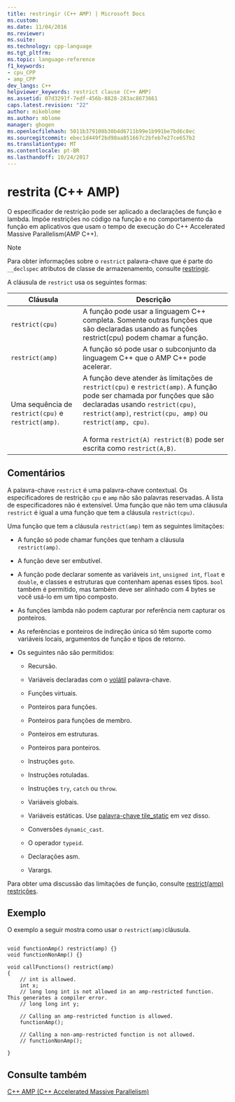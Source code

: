 ```yaml
---
title: restringir (C++ AMP) | Microsoft Docs
ms.custom: 
ms.date: 11/04/2016
ms.reviewer: 
ms.suite: 
ms.technology: cpp-language
ms.tgt_pltfrm: 
ms.topic: language-reference
f1_keywords:
- cpu_CPP
- amp_CPP
dev_langs: C++
helpviewer_keywords: restrict clause (C++ AMP)
ms.assetid: 07d3291f-7edf-456b-8828-283ac8673661
caps.latest.revision: "22"
author: mikeblome
ms.author: mblome
manager: ghogen
ms.openlocfilehash: 5011b379108b30b4d6711b99e1b991be7bd6c8ec
ms.sourcegitcommit: ebec1d449f2bd98aa851667c2bfeb7e27ce657b2
ms.translationtype: MT
ms.contentlocale: pt-BR
ms.lasthandoff: 10/24/2017
---
```

# <a name="restrict-c-amp"></a>restrita (C++ AMP)
O especificador de restrição pode ser aplicado a declarações de função e lambda. Impõe restrições no código na função e no comportamento da função em aplicativos que usam o tempo de execução do C++ Accelerated Massive Parallelism(AMP C++).  
  
> [!NOTE]
>  Para obter informações sobre o `restrict` palavra-chave que é parte do `__declspec` atributos de classe de armazenamento, consulte [restringir](../cpp/restrict.md).  
  
 A cláusula de `restrict` usa os seguintes formas:  
  
|Cláusula|Descrição|  
|------------|-----------------|  
|`restrict(cpu)`|A função pode usar a linguagem C++ completa. Somente outras funções que são declaradas usando as funções restrict(cpu) podem chamar a função.|  
|`restrict(amp)`|A função só pode usar o subconjunto da linguagem C++ que o AMP C++ pode acelerar.|  
|Uma sequência de `restrict(cpu)` e `restrict(amp)`.|A função deve atender às limitações de `restrict(cpu)` e `restrict(amp)`. A função pode ser chamada por funções que são declaradas usando `restrict(cpu)`, `restrict(amp)`, `restrict(cpu, amp)` ou `restrict(amp, cpu)`.<br /><br /> A forma `restrict(A) restrict(B)` pode ser escrita como `restrict(A,B)`.|  
  
## <a name="remarks"></a>Comentários  
 A palavra-chave `restrict` é uma palavra-chave contextual. Os especificadores de restrição `cpu` e `amp` não são palavras reservadas. A lista de especificadores não é extensível. Uma função que não tem uma cláusula `restrict` é igual a uma função que tem a cláusula `restrict(cpu)`.  
  
 Uma função que tem a cláusula `restrict(amp)` tem as seguintes limitações:  
  
-   A função só pode chamar funções que tenham a cláusula `restrict(amp)`.  
  
-   A função deve ser embutível.  
  
-   A função pode declarar somente as variáveis `int`, `unsigned int`, `float` e `double`, e classes e estruturas que contenham apenas esses tipos. `bool` também é permitido, mas também deve ser alinhado com 4 bytes se você usá-lo em um tipo composto.  
  
-   As funções lambda não podem capturar por referência nem capturar os ponteiros.  
  
-   As referências e ponteiros de indireção única só têm suporte como variáveis locais, argumentos de função e tipos de retorno.  
  
-   Os seguintes não são permitidos:  
  
    -   Recursão.  
  
    -   Variáveis declaradas com o [volátil](../cpp/volatile-cpp.md) palavra-chave.  
  
    -   Funções virtuais.  
  
    -   Ponteiros para funções.  
  
    -   Ponteiros para funções de membro.  
  
    -   Ponteiros em estruturas.  
  
    -   Ponteiros para ponteiros.  
  
    -   Instruções `goto`.  
  
    -   Instruções rotuladas.  
  
    -   Instruções `try`, `catch` ou `throw`.  
  
    -   Variáveis globais.  
  
    -   Variáveis estáticas. Use [palavra-chave tile_static](../cpp/tile-static-keyword.md) em vez disso.  
  
    -   Conversões `dynamic_cast`.  
  
    -   O operador `typeid`.  
  
    -   Declarações asm.  
  
    -   Varargs.  
  
 Para obter uma discussão das limitações de função, consulte [restrict(amp) restrições](http://go.microsoft.com/fwlink/p/?LinkId=251089).  
  
## <a name="example"></a>Exemplo  
 O exemplo a seguir mostra como usar o `restrict(amp)`cláusula.  
  
```  
  
void functionAmp() restrict(amp) {}   
void functionNonAmp() {}   
  
void callFunctions() restrict(amp)   
{   
    // int is allowed.  
    int x;  
    // long long int is not allowed in an amp-restricted function. This generates a compiler error.  
    // long long int y;   
  
    // Calling an amp-restricted function is allowed.  
    functionAmp();   
  
    // Calling a non-amp-restricted function is not allowed.  
    // functionNonAmp();   
  
}  
```  
  
## <a name="see-also"></a>Consulte também  
 [C++ AMP (C++ Accelerated Massive Parallelism)](../parallel/amp/cpp-amp-cpp-accelerated-massive-parallelism.md)